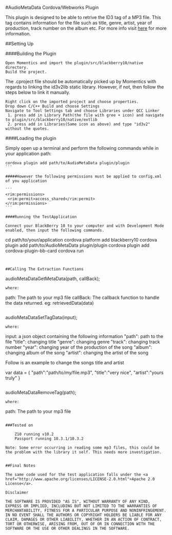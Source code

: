 #AudioMetaData Cordova/Webworks Plugin

This plugin is designed to be able to retrive the ID3 tag of a MP3 file. This tag contains information for the file such as title, genre, artist, year of production, track number on the album etc. For more info visit <a href="http://en.wikipedia.org/wiki/ID3">here</a> for more information.

##Setting Up

####Building the Plugin
```
Open Momentics and import the plugin/src/blackberry10/native directory.
Build the project.
```

The .cproject file should be automatically picked up by Momentics with regards to linking the id3v2lib static library. However, if not, then follow the steps below to link it manually.

```
Right click on the imported project and choose properties.
Drop down C/C++ Build and choose Settings
Navigate to Tool Settings tab and choose Libraries under QCC Linker
 1. press add in Library Path(the file with gree + icon) and navigate to plugin/src/blackberry10/native/extlib
 2. press add in Libraries(Same icon as above) and type "id3v2" without the quotes.
```

####Loading the plugin

Simply open up a terminal and perform the following commands while in your application path:

````
cordova plugin add path/to/AudioMetaData plugin/plugin
```

#####However the following permissions must be applied to config.xml of you application

```
<rim:permissions>
 <rim:permit>access_shared</rim:permit>
</rim:permissions>
```

####Running the TestApplication

Connect your BlackBerry 10 to your computer and with Development Mode enabled, then input the following commands.

````
cd path/to/your/application
cordova platform add blackberry10
cordova plugin add path/to/AudioMetaData plugin/plugin
cordova plugin add cordova-plugin-bb-card
cordova run
```


##Calling The Extraction Functions

````
audioMetaDataGetMetaData(path, callBack);
````
where:
````
path: The path to your mp3 file
callBack: The callback function to handle the data returned. eg: retrievedData(data)
````

````
audioMetaDataSetTagData(input);
````
where:
````
input: a json object containing the following information
  "path": path to the file
  "title": changing title
  "genre": changing genre
  "track": changing track number
  "year": changing year of the production of the song
  "album": changing album of the song
  "artist": changing the artist of the song

Follow is an example to change the songs title and artist

var data = { "path":"path/to/my/file.mp3", "title":"very nice", "artist":"yours truly" }
````

````
audioMetaDataRemoveTag(path);
````
where:
````
path: The path to your mp3 file
````

###Tested on

	Z10 running v10.2
	Passport running 10.3.1/10.3.2

Note: Some error occurring in reading some mp3 files, this could be the problem with the library it self. This needs more investigation.


##Final Notes

The same code used for the test application falls under the <a href="http://www.apache.org/licenses/LICENSE-2.0.html">Apache 2.0 License</a>.

Disclaimer

THE SOFTWARE IS PROVIDED "AS IS", WITHOUT WARRANTY OF ANY KIND, EXPRESS OR IMPLIED, INCLUDING BUT NOT LIMITED TO THE WARRANTIES OF MERCHANTABILITY, FITNESS FOR A PARTICULAR PURPOSE AND NONINFRINGEMENT. IN NO EVENT SHALL THE AUTHORS OR COPYRIGHT HOLDERS BE LIABLE FOR ANY CLAIM, DAMAGES OR OTHER LIABILITY, WHETHER IN AN ACTION OF CONTRACT, TORT OR OTHERWISE, ARISING FROM, OUT OF OR IN CONNECTION WITH THE SOFTWARE OR THE USE OR OTHER DEALINGS IN THE SOFTWARE.
